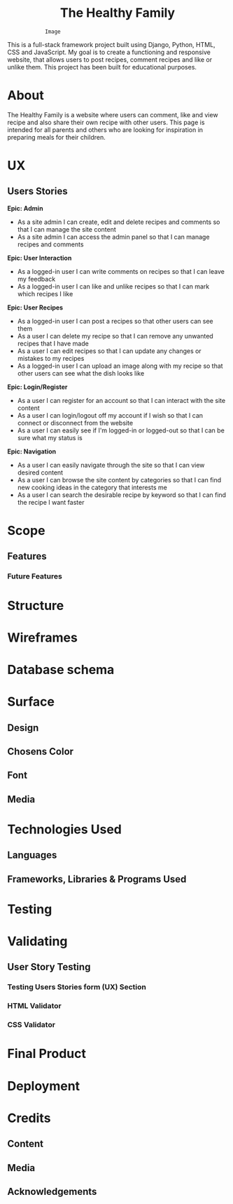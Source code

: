 
<h1 align="center">The Healthy Family</h1>

                Image

This is a full-stack framework project built using Django, Python, HTML, CSS and JavaScript. My goal is to create a functioning and responsive website, that allows users to post recipes, comment recipes and like or unlike them. This project has been built for educational purposes.

# About
The Healthy Family is a website where users can comment, like and view recipe and also share their own recipe with other users.
This page is intended for all parents and others who are looking for inspiration in preparing meals for their children. 

#
# UX



## Users Stories 

**Epic: Admin**
- As a site admin I can create, edit and delete recipes and comments so that I can manage the site content
- As a site admin I can access the admin panel so that I can manage recipes and comments

**Epic: User Interaction**
- As a logged-in user I can write comments on recipes so that I can leave my feedback
- As a logged-in user I can like and unlike recipes so that I can mark which recipes I like

**Epic: User Recipes**
- As a logged-in user I can post a recipes so that other users can see them
- As a user I can delete my recipe so that I can remove any unwanted recipes that I have made
- As a user I can edit recipes so that I can update any changes or mistakes to my recipes
- As a logged-in user I can upload an image along with my recipe so that other users can see what the dish looks like

**Epic: Login/Register**
- As a user I can register for an account so that I can interact with the site content
- As a user I can login/logout off my account if I wish so that I can connect or disconnect from the website
- As a user I can easily see if I'm logged-in or logged-out so that I can be sure what my status is

**Epic: Navigation**
- As a user I can easily navigate through the site so that I can view desired content
- As a user I can browse the site content by categories so that I can find new cooking ideas in the category that interests me
- As a user I can search the desirable recipe by keyword so that I can find the recipe I want faster


#
# Scope 

## Features



### Future Features


#
# Structure



# Wireframes

# Database schema

# Surface

## Design 

## Chosens Color 

 

## Font 



## Media



# Technologies Used

## Languages 


## Frameworks, Libraries & Programs Used


# Testing


# Validating 


## User Story Testing

### **Testing Users Stories form (UX) Section**



### **HTML Validator** 




### **CSS Validator** 


# Final Product 


# Deployment



# Credits

## Content


## Media


## Acknowledgements





